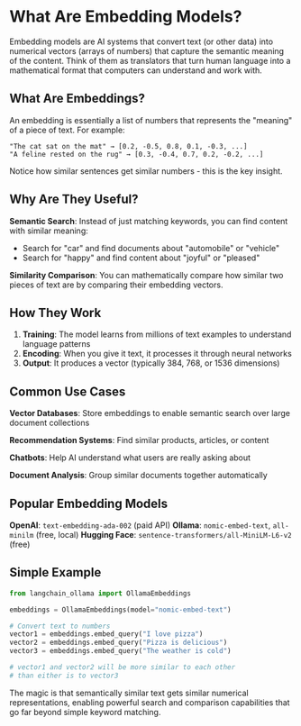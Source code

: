 # What Are Embedding Models?

Embedding models are AI systems that convert text (or other data) into numerical vectors (arrays of numbers) that capture the semantic meaning of the content. Think of them as translators that turn human language into a mathematical format that computers can understand and work with.

## What Are Embeddings?

An embedding is essentially a list of numbers that represents the "meaning" of a piece of text. For example:

```
"The cat sat on the mat" → [0.2, -0.5, 0.8, 0.1, -0.3, ...]
"A feline rested on the rug" → [0.3, -0.4, 0.7, 0.2, -0.2, ...]
```

Notice how similar sentences get similar numbers - this is the key insight.

## Why Are They Useful?

**Semantic Search**: Instead of just matching keywords, you can find content with similar meaning:
- Search for "car" and find documents about "automobile" or "vehicle"
- Search for "happy" and find content about "joyful" or "pleased"

**Similarity Comparison**: You can mathematically compare how similar two pieces of text are by comparing their embedding vectors.

## How They Work

1. **Training**: The model learns from millions of text examples to understand language patterns
2. **Encoding**: When you give it text, it processes it through neural networks
3. **Output**: It produces a vector (typically 384, 768, or 1536 dimensions)

## Common Use Cases

**Vector Databases**: Store embeddings to enable semantic search over large document collections

**Recommendation Systems**: Find similar products, articles, or content

**Chatbots**: Help AI understand what users are really asking about

**Document Analysis**: Group similar documents together automatically

## Popular Embedding Models

**OpenAI**: `text-embedding-ada-002` (paid API)
**Ollama**: `nomic-embed-text`, `all-minilm` (free, local)
**Hugging Face**: `sentence-transformers/all-MiniLM-L6-v2` (free)

## Simple Example

```python
from langchain_ollama import OllamaEmbeddings

embeddings = OllamaEmbeddings(model="nomic-embed-text")

# Convert text to numbers
vector1 = embeddings.embed_query("I love pizza")
vector2 = embeddings.embed_query("Pizza is delicious")
vector3 = embeddings.embed_query("The weather is cold")

# vector1 and vector2 will be more similar to each other
# than either is to vector3
```

The magic is that semantically similar text gets similar numerical representations, enabling powerful search and comparison capabilities that go far beyond simple keyword matching.